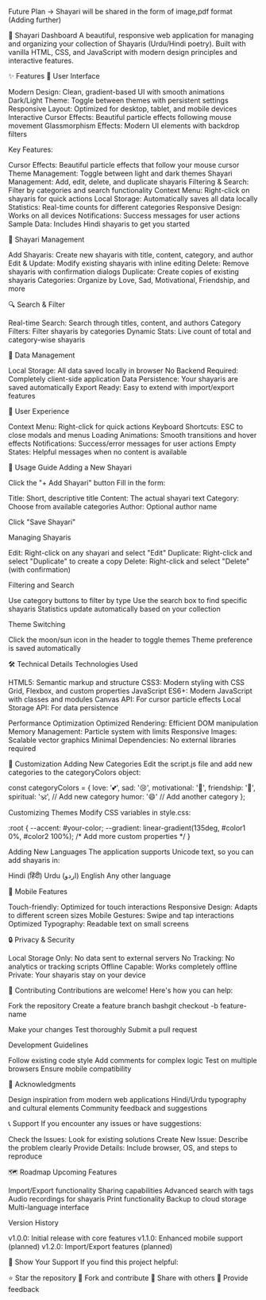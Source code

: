 Future Plan
-> Shayari will be shared in the form of image,pdf format (Adding further)

🌟 Shayari Dashboard
A beautiful, responsive web application for managing and organizing your collection of Shayaris (Urdu/Hindi poetry). Built with vanilla HTML, CSS, and JavaScript with modern design principles and interactive features.

✨ Features
🎨 User Interface

Modern Design: Clean, gradient-based UI with smooth animations
Dark/Light Theme: Toggle between themes with persistent settings
Responsive Layout: Optimized for desktop, tablet, and mobile devices
Interactive Cursor Effects: Beautiful particle effects following mouse movement
Glassmorphism Effects: Modern UI elements with backdrop filters


Key Features:

Cursor Effects: Beautiful particle effects that follow your mouse cursor
Theme Management: Toggle between light and dark themes
Shayari Management: Add, edit, delete, and duplicate shayaris
Filtering & Search: Filter by categories and search functionality
Context Menu: Right-click on shayaris for quick actions
Local Storage: Automatically saves all data locally
Statistics: Real-time counts for different categories
Responsive Design: Works on all devices
Notifications: Success messages for user actions
Sample Data: Includes Hindi shayaris to get you started


📝 Shayari Management

Add Shayaris: Create new shayaris with title, content, category, and author
Edit & Update: Modify existing shayaris with inline editing
Delete: Remove shayaris with confirmation dialogs
Duplicate: Create copies of existing shayaris
Categories: Organize by Love, Sad, Motivational, Friendship, and more

🔍 Search & Filter

Real-time Search: Search through titles, content, and authors
Category Filters: Filter shayaris by categories
Dynamic Stats: Live count of total and category-wise shayaris

💾 Data Management

Local Storage: All data saved locally in browser
No Backend Required: Completely client-side application
Data Persistence: Your shayaris are saved automatically
Export Ready: Easy to extend with import/export features

🎯 User Experience

Context Menu: Right-click for quick actions
Keyboard Shortcuts: ESC to close modals and menus
Loading Animations: Smooth transitions and hover effects
Notifications: Success/error messages for user actions
Empty States: Helpful messages when no content is available

📖 Usage Guide
Adding a New Shayari

Click the "+ Add Shayari" button
Fill in the form:

Title: Short, descriptive title
Content: The actual shayari text
Category: Choose from available categories
Author: Optional author name


Click "Save Shayari"

Managing Shayaris

Edit: Right-click on any shayari and select "Edit"
Duplicate: Right-click and select "Duplicate" to create a copy
Delete: Right-click and select "Delete" (with confirmation)

Filtering and Search

Use category buttons to filter by type
Use the search box to find specific shayaris
Statistics update automatically based on your collection

Theme Switching

Click the moon/sun icon in the header to toggle themes
Theme preference is saved automatically

🛠️ Technical Details
Technologies Used

HTML5: Semantic markup and structure
CSS3: Modern styling with CSS Grid, Flexbox, and custom properties
JavaScript ES6+: Modern JavaScript with classes and modules
Canvas API: For cursor particle effects
Local Storage API: For data persistence

Performance Optimization
Optimized Rendering: Efficient DOM manipulation
Memory Management: Particle system with limits
Responsive Images: Scalable vector graphics
Minimal Dependencies: No external libraries required

🎨 Customization
Adding New Categories
Edit the script.js file and add new categories to the categoryColors object:

const categoryColors = {
    love: '💕',
    sad: '😢',
    motivational: '💪',
    friendship: '🤝',
    spiritual: '🕉️',    // Add new category
    humor: '😄'         // Add another category
};

Customizing Themes
Modify CSS variables in style.css:

:root {
    --accent: #your-color;
    --gradient: linear-gradient(135deg, #color1 0%, #color2 100%);
    /* Add more custom properties */
}

Adding New Languages
The application supports Unicode text, so you can add shayaris in:

Hindi (हिंदी)
Urdu (اردو)
English
Any other language

📱 Mobile Features

Touch-friendly: Optimized for touch interactions
Responsive Design: Adapts to different screen sizes
Mobile Gestures: Swipe and tap interactions
Optimized Typography: Readable text on small screens

🔒 Privacy & Security

Local Storage Only: No data sent to external servers
No Tracking: No analytics or tracking scripts
Offline Capable: Works completely offline
Private: Your shayaris stay on your device

🤝 Contributing
Contributions are welcome! Here's how you can help:

Fork the repository
Create a feature branch
bashgit checkout -b feature-name

Make your changes
Test thoroughly
Submit a pull request

Development Guidelines

Follow existing code style
Add comments for complex logic
Test on multiple browsers
Ensure mobile compatibility


🙏 Acknowledgments

Design inspiration from modern web applications
Hindi/Urdu typography and cultural elements
Community feedback and suggestions

📞 Support
If you encounter any issues or have suggestions:

Check the Issues: Look for existing solutions
Create New Issue: Describe the problem clearly
Provide Details: Include browser, OS, and steps to reproduce

🗺️ Roadmap
Upcoming Features

 Import/Export functionality
 Sharing capabilities
 Advanced search with tags
 Audio recordings for shayaris
 Print functionality
 Backup to cloud storage
 Multi-language interface

Version History

v1.0.0: Initial release with core features
v1.1.0: Enhanced mobile support (planned)
v1.2.0: Import/Export features (planned)

💖 Show Your Support
If you find this project helpful:

⭐ Star the repository
🍴 Fork and contribute
📢 Share with others
💬 Provide feedback